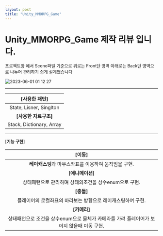 ```yaml
---
layout: post
title: "Unity_MMORPG_Game"
---
```


# Unity_MMORPG_Game 제작 리뷰 입니다.



프로젝트창 에서 Scene파일 기준으로 위로는 Front단 영역 아래로는 Back단 영역으로 나누어 관리하기  쉽게 설계했습니다  

  
![2023-06-01 01 12 27](https://github.com/Choi-Dong-Hyeon/choi-dong-hyeon.github.io/blob/master/_posts/Image/2023-06-05%2003%2057%2037.png)



---  

                                                                
 |    **[사용한 패턴]**     |  
 | :----------------------: |  
 | State, Lisner, Singlton  |  
 |  **[사용한 자료구조]**   |  
 | Stack, Dictionary, Array  

   
---  

[**기능 구현**]  


|                          **[이동]**                          |  
| :----------------------------------------------------------: |  
|    **레이캐스팅**과 마우스좌표를 이용하여 움직임을 구현.     |  
|                       **[애니메이션]**                       |  
|    상태패턴으로 관리하며 상태의조건을 상수enum으로 구현.     |  
|                          **[충돌]**                          |  
| 플레이어의 로컬좌표의 바라보는 방향으로 레이캐스팅하여 구현. |  
|                         **[카메라]**                         |  
| 상태패턴으로 조건을 상수enum으로 물체가 카메라를 가려 플레이어가 보이지 않을때 이동 구현. |  
  
  </div>
